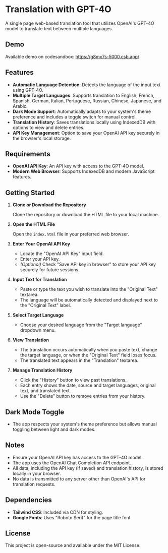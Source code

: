 # Translation with GPT-4O

A single page web-based translation tool that utilizes OpenAI's GPT-4O model to translate text between multiple languages.

## Demo

Available demo on codesandbox: https://g8mx7s-5000.csb.app/

## Features

- **Automatic Language Detection**: Detects the language of the input text using GPT-4O.
- **Multiple Target Languages**: Supports translation to English, French, Spanish, German, Italian, Portuguese, Russian, Chinese, Japanese, and Arabic.
- **Dark Mode Support**: Automatically adapts to your system's theme preference and includes a toggle switch for manual control.
- **Translation History**: Saves translations locally using IndexedDB with options to view and delete entries.
- **API Key Management**: Option to save your OpenAI API key securely in the browser's local storage.

## Requirements

- **OpenAI API Key**: An API key with access to the GPT-4O model.
- **Modern Web Browser**: Supports IndexedDB and modern JavaScript features.

## Getting Started

1. **Clone or Download the Repository**

   Clone the repository or download the HTML file to your local machine.

2. **Open the HTML File**

   Open the `index.html` file in your preferred web browser.

3. **Enter Your OpenAI API Key**

   - Locate the "OpenAI API Key" input field.
   - Enter your API key.
   - *(Optional)* Check "Save API key in browser" to store your API key securely for future sessions.

4. **Input Text for Translation**

   - Paste or type the text you wish to translate into the "Original Text" textarea.
   - The language will be automatically detected and displayed next to the "Original Text" label.

5. **Select Target Language**

   - Choose your desired language from the "Target language" dropdown menu.

6. **View Translation**

   - The translation occurs automatically when you paste text, change the target language, or when the "Original Text" field loses focus.
   - The translated text appears in the "Translation" textarea.

7. **Manage Translation History**

   - Click the "History" button to view past translations.
   - Each entry shows the date, source and target languages, original text, and translated text.
   - Use the "Delete" button to remove entries from your history.

## Dark Mode Toggle

- The app respects your system's theme preference but allows manual toggling between light and dark modes.

## Notes

- Ensure your OpenAI API key has access to the GPT-4O model.
- The app uses the OpenAI Chat Completion API endpoint.
- All data, including the API key (if saved) and translation history, is stored locally in your browser.
- No data is transmitted to any server other than OpenAI's API for translation requests.

## Dependencies

- **Tailwind CSS**: Included via CDN for styling.
- **Google Fonts**: Uses "Roboto Serif" for the page title font.

## License

This project is open-source and available under the MIT License.
